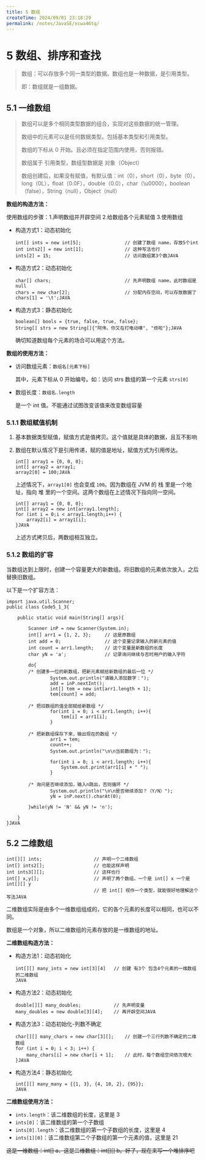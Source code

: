 ```yaml
---
title: 5 数组
createTime: 2024/09/01 23:18:29
permalink: /notes/JavaSE/xcwa46tq/
---
```

# 5 数组、排序和查找

> 数组：可以存放多个同一类型的数据。数组也是一种数据，是引用类型。
>
> 即：数组就是一组数据。

## 5.1 一维数组

> 数组可以是多个相同类型数据的组合，实现对这些数据的统一管理。
>
> 数组中的元素可以是任何数据类型。包括基本类型和引用类型。
>
> 数组的下标从 0 开始。且必须在指定范围内使用，否则报错。
>
> 数组属于 引用类型，数组型数据是 对象（Object）
>
> 数组创建后，如果没有赋值，有默认值：int（0），short（0），byte（0），long（0L），float（0.0F），double（0.0），char（\u0000），boolean（false），String（null），Object（null）

**数组的构造方法：**

使用数组的步骤：1.声明数组并开辟空间 2.给数组各个元素赋值 3.使用数组

* 构造方式1：动态初始化

	```
	int[] ints = new int[5];				// 创建了数组 name，存放5个int
	int ints2[] = new int[1];				// 这种写法也行
	ints[2] = 15;							// 访问数组第3个数JAVA
	```

* 构造方式2：动态初始化

	```
	char[] chars;							// 先声明数组 name，此时数组是 null
	chars = new char[2];					// 分配内存空间，可以存放数据了
	chars[1] = '\t';JAVA
	```

* 构造方式3：静态初始化

	```
	boolean[] bools = {true, false, true, false};
	String[] strs = new String[]{"阿伟，你又在打电动噢", "烦啦"};JAVA
	```

	确切知道数组每个元素的场合可以用这个方法。

**数组的使用方法：**

* 访问数组元素：`数组名[元素下标]`

	其中，元素下标从 0 开始编号。如：访问 strs 数组的第一个元素 `strs[0]`

* 数组长度：`数组名.length`

	是一个 int 值。不能通过试图改变该值来改变数组容量

### 5.1.1 数组赋值机制

1. 基本数据类型赋值，赋值方式是值拷贝。这个值就是具体的数据，且互不影响

2. 数组在默认情况下是引用传递，赋的值是地址，赋值方式为引用传达。

	```
	int[] array1 = {0, 0, 0};
	int[] array2 = array1;
	array2[0] = 100;JAVA
	```

	上述情况下，`array1[0]` 也会变成 `100`。因为数组在 JVM 的 栈 里是一个地址，指向 堆 里的一个空间。这两个数组在上述情况下指向同一空间。

	```
	int[] array1 = {0, 0, 0};
	int[] array2 = new int[array1.length];
	for (int i = 0;i < array1.length;i++) {
	    array2[i] = array1[i];
	}JAVA
	```

	上述方式拷贝后，两数组相互独立。

### 5.1.2 数组的扩容

当数组达到上限时，创建一个容量更大的新数组。将旧数组的元素依次放入，之后替换旧数组。

以下是一个扩容方法：

```
import java.util.Scanner;
public class Code5_1_3{

	public static void main(String[] args){

		Scanner inP = new Scanner(System.in);
		int[] arr1 = {1, 2, 3};		// 这是原数组
		int add = 0;				// 这个变量记录输入的新元素的值
		int count = arr1.length;	// 这个变量是新数组的长度
		char yN = 'a';				// 记录询问继续与否时用户的输入字符

		do{
       	/* 创建多一位的新数组，把新元素赋给新数组的最后一位 */
				System.out.println("请输入添加数字：");
				add = inP.nextInt();
				int[] tem = new int[arr1.length + 1];
				tem[count] = add;

       	/* 把旧数组的值全部赋给新数组 */
				for(int i = 0; i < arr1.length; i++){
					tem[i] = arr1[i];
				}

       	/* 把新数组保存下来，输出现在的数组 */
				arr1 = tem;
				count++;
				System.out.println("\n\n当前数组为：");

				for(int i = 0; i < arr1.length; i++){
					System.out.print(arr1[i] + " ");
				}

       	/* 询问是否继续添加，输入n跳出，否则循环 */
				System.out.println("\n\n是否继续添加？（Y/N）");
				yN = inP.next().charAt(0);

		}while(yN != 'N' && yN != 'n');

	}
}JAVA
```

## 5.2 二维数组

```
int[][] ints;					// 声明一个二维数组
int[] ints2[];					// 也能这样声明
int ints3[][];					// 这样也行
int[] x,y[];					// 声明了两个数组，一个是 int[] x 一个是 int[][] y
								// 把 int[] 视作一个类型，就能很好地理解这个写法JAVA
```

二维数组实际是由多个一维数组组成的，它的各个元素的长度可以相同，也可以不同。

数组是一个对象，所以二维数组的元素存放的是一维数组的地址。

**二维数组构造方法：**

* 构造方法1：动态初始化

	```
	int[][] many_ints = new int[3][4]	// 创建 有3个 包含4个元素的一维数组 的二维数组
	JAVA
	```

* 构造方法2：动态初始化

	```
	double[][] many_doubles;			// 先声明变量
	many_doubles = new double[3][4];	// 再开辟空间JAVA
	```

* 构造方法3：动态初始化-列数不确定

	```
	char[][] many_chars = new char[3][];	// 创建一个三行列数不确定的二维数组
	for (int i = 0; i < 3; i++) {
	    many_chars[i] = new char[i + 1];	// 此时，每个数组空间依次增大
	}JAVA
	```

* 构造方法4：静态初始化

	```
	int[][] many_many = {{1, 3}, {4, 10, 2}, {95}};
	JAVA
	```

**二维数组使用方法：**

* `ints.length`：该二维数组的长度，这里是 3
* `ints[0]`：该二维数组的第一个子数组
* `ints[0].length`：该二维数组的第一个子数组的长度，这里是 4
* `ints[1][0]`：该二维数组第二个子数组的第一个元素的值，这里是 21

~~这是一维数组：int[] a、这是二维数组：int[][] b。好了，现在来写一个堆排序吧~~